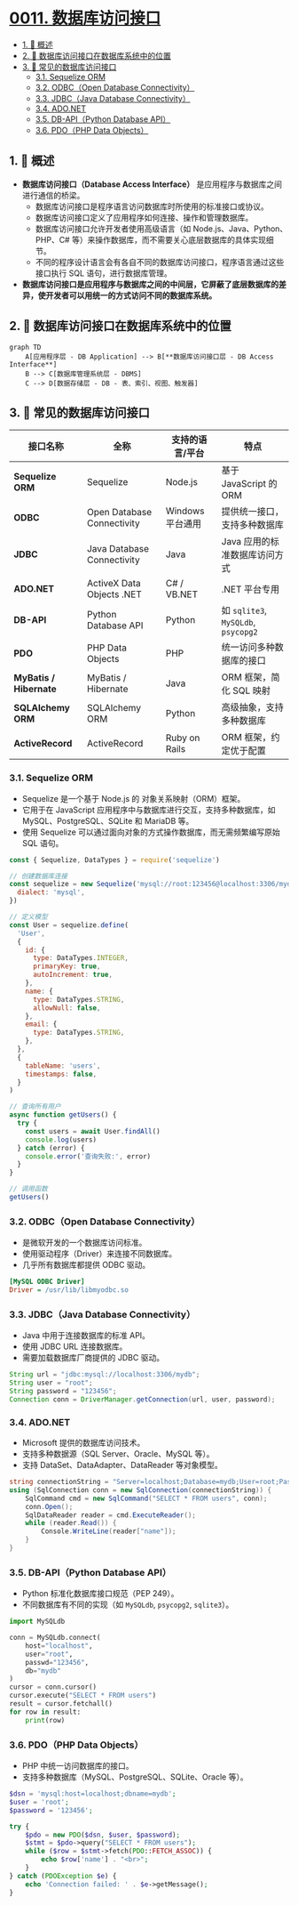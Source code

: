 # [0011. 数据库访问接口](https://github.com/Tdahuyou/TNotes.mysql/tree/main/notes/0011.%20%E6%95%B0%E6%8D%AE%E5%BA%93%E8%AE%BF%E9%97%AE%E6%8E%A5%E5%8F%A3)

<!-- region:toc -->

- [1. 📝 概述](#1--概述)
- [2. 📒 数据库访问接口在数据库系统中的位置](#2--数据库访问接口在数据库系统中的位置)
- [3. 📒 常见的数据库访问接口](#3--常见的数据库访问接口)
  - [3.1. Sequelize ORM](#31-sequelize-orm)
  - [3.2. ODBC（Open Database Connectivity）](#32-odbcopen-database-connectivity)
  - [3.3. JDBC（Java Database Connectivity）](#33-jdbcjava-database-connectivity)
  - [3.4. ADO.NET](#34-adonet)
  - [3.5. DB-API（Python Database API）](#35-db-apipython-database-api)
  - [3.6. PDO（PHP Data Objects）](#36-pdophp-data-objects)

<!-- endregion:toc -->

## 1. 📝 概述

- **数据库访问接口（Database Access Interface）** 是应用程序与数据库之间进行通信的桥梁。
  - 数据库访问接口是程序语言访问数据库时所使用的标准接口或协议。
  - 数据库访问接口定义了应用程序如何连接、操作和管理数据库。
  - 数据库访问接口允许开发者使用高级语言（如 Node.js、Java、Python、PHP、C# 等）来操作数据库，而不需要关心底层数据库的具体实现细节。
  - 不同的程序设计语言会有各自不同的数据库访问接口，程序语言通过这些接口执行 SQL 语句，进行数据库管理。
- **数据库访问接口是应用程序与数据库之间的中间层，它屏蔽了底层数据库的差异，使开发者可以用统一的方式访问不同的数据库系统。**

## 2. 📒 数据库访问接口在数据库系统中的位置

```mermaid
graph TD
    A[应用程序层 - DB Application] --> B[**数据库访问接口层 - DB Access Interface**]
    B --> C[数据库管理系统层 - DBMS]
    C --> D[数据存储层 - DB - 表、索引、视图、触发器]
```

## 3. 📒 常见的数据库访问接口

| 接口名称 | 全称 | 支持的语言/平台 | 特点 |
| --- | --- | --- | --- |
| **Sequelize ORM** | Sequelize | Node.js | 基于 JavaScript 的 ORM |
| **ODBC** | Open Database Connectivity | Windows 平台通用 | 提供统一接口，支持多种数据库 |
| **JDBC** | Java Database Connectivity | Java | Java 应用的标准数据库访问方式 |
| **ADO.NET** | ActiveX Data Objects .NET | C# / VB.NET | .NET 平台专用 |
| **DB-API** | Python Database API | Python | 如 `sqlite3`, `MySQLdb`, `psycopg2` |
| **PDO** | PHP Data Objects | PHP | 统一访问多种数据库的接口 |
| **MyBatis / Hibernate** | MyBatis / Hibernate | Java | ORM 框架，简化 SQL 映射 |
| **SQLAlchemy ORM** | SQLAlchemy ORM | Python | 高级抽象，支持多种数据库 |
| **ActiveRecord** | ActiveRecord | Ruby on Rails | ORM 框架，约定优于配置 |

### 3.1. Sequelize ORM

- Sequelize 是一个基于 Node.js 的 对象关系映射（ORM）框架。
- 它用于在 JavaScript 应用程序中与数据库进行交互，支持多种数据库，如 MySQL、PostgreSQL、SQLite 和 MariaDB 等。
- 使用 Sequelize 可以通过面向对象的方式操作数据库，而无需频繁编写原始 SQL 语句。

```js
const { Sequelize, DataTypes } = require('sequelize')

// 创建数据库连接
const sequelize = new Sequelize('mysql://root:123456@localhost:3306/mydb', {
  dialect: 'mysql',
})

// 定义模型
const User = sequelize.define(
  'User',
  {
    id: {
      type: DataTypes.INTEGER,
      primaryKey: true,
      autoIncrement: true,
    },
    name: {
      type: DataTypes.STRING,
      allowNull: false,
    },
    email: {
      type: DataTypes.STRING,
    },
  },
  {
    tableName: 'users',
    timestamps: false,
  }
)

// 查询所有用户
async function getUsers() {
  try {
    const users = await User.findAll()
    console.log(users)
  } catch (error) {
    console.error('查询失败:', error)
  }
}

// 调用函数
getUsers()
```

### 3.2. ODBC（Open Database Connectivity）

- 是微软开发的一个数据库访问标准。
- 使用驱动程序（Driver）来连接不同数据库。
- 几乎所有数据库都提供 ODBC 驱动。

```ini
[MySQL ODBC Driver]
Driver = /usr/lib/libmyodbc.so
```

### 3.3. JDBC（Java Database Connectivity）

- Java 中用于连接数据库的标准 API。
- 使用 JDBC URL 连接数据库。
- 需要加载数据库厂商提供的 JDBC 驱动。

```java
String url = "jdbc:mysql://localhost:3306/mydb";
String user = "root";
String password = "123456";
Connection conn = DriverManager.getConnection(url, user, password);
```

### 3.4. ADO.NET

- Microsoft 提供的数据库访问技术。
- 支持多种数据源（SQL Server、Oracle、MySQL 等）。
- 支持 DataSet、DataAdapter、DataReader 等对象模型。

```csharp
string connectionString = "Server=localhost;Database=mydb;User=root;Password=123456;";
using (SqlConnection conn = new SqlConnection(connectionString)) {
    SqlCommand cmd = new SqlCommand("SELECT * FROM users", conn);
    conn.Open();
    SqlDataReader reader = cmd.ExecuteReader();
    while (reader.Read()) {
        Console.WriteLine(reader["name"]);
    }
}
```

### 3.5. DB-API（Python Database API）

- Python 标准化数据库接口规范（PEP 249）。
- 不同数据库有不同的实现（如 `MySQLdb`, `psycopg2`, `sqlite3`）。

```python
import MySQLdb

conn = MySQLdb.connect(
    host="localhost",
    user="root",
    passwd="123456",
    db="mydb"
)
cursor = conn.cursor()
cursor.execute("SELECT * FROM users")
result = cursor.fetchall()
for row in result:
    print(row)
```

### 3.6. PDO（PHP Data Objects）

- PHP 中统一访问数据库的接口。
- 支持多种数据库（MySQL、PostgreSQL、SQLite、Oracle 等）。

```php
$dsn = 'mysql:host=localhost;dbname=mydb';
$user = 'root';
$password = '123456';

try {
    $pdo = new PDO($dsn, $user, $password);
    $stmt = $pdo->query("SELECT * FROM users");
    while ($row = $stmt->fetch(PDO::FETCH_ASSOC)) {
        echo $row['name'] . "<br>";
    }
} catch (PDOException $e) {
    echo 'Connection failed: ' . $e->getMessage();
}
```
